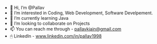 - 👋 Hi, I’m @Pallav
- 👀 I’m interested in Coding, Web Development, Software Develpement.
- 🌱 I’m currently learning Java
- 💞️ I’m looking to collaborate on Projects
- 📫 You can reach me through - pallavkjain@gmail.com
- 🖱 LinkedIn - www.linkedin.com/in/pallav1998

<!---
Pallav9/Pallav9 is a ✨ special ✨ repository because its `README.md` (this file) appears on your GitHub profile.
You can click the Preview link to take a look at your changes.
--->
